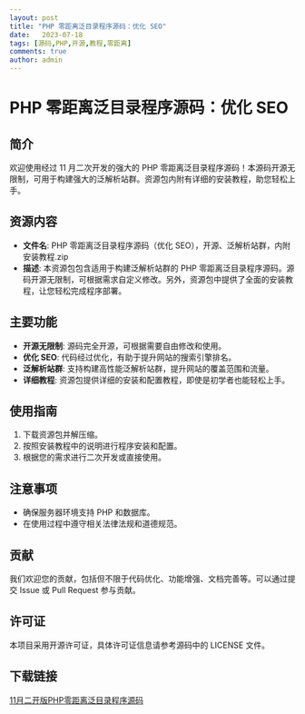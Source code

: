 ```yaml
---
layout: post
title: "PHP 零距离泛目录程序源码：优化 SEO"
date:   2023-07-18
tags: [源码,PHP,开源,教程,零距离]
comments: true
author: admin
---
```

# PHP 零距离泛目录程序源码：优化 SEO

## 简介
欢迎使用经过 11 月二次开发的强大的 PHP 零距离泛目录程序源码！本源码开源无限制，可用于构建强大的泛解析站群。资源包内附有详细的安装教程，助您轻松上手。

## 资源内容
- **文件名**: PHP 零距离泛目录程序源码（优化 SEO），开源、泛解析站群，内附安装教程.zip
- **描述**: 本资源包包含适用于构建泛解析站群的 PHP 零距离泛目录程序源码。源码开源无限制，可根据需求自定义修改。另外，资源包中提供了全面的安装教程，让您轻松完成程序部署。

## 主要功能
- **开源无限制**: 源码完全开源，可根据需要自由修改和使用。
- **优化 SEO**: 代码经过优化，有助于提升网站的搜索引擎排名。
- **泛解析站群**: 支持构建高性能泛解析站群，提升网站的覆盖范围和流量。
- **详细教程**: 资源包提供详细的安装和配置教程，即使是初学者也能轻松上手。

## 使用指南
1. 下载资源包并解压缩。
2. 按照安装教程中的说明进行程序安装和配置。
3. 根据您的需求进行二次开发或直接使用。

## 注意事项
- 确保服务器环境支持 PHP 和数据库。
- 在使用过程中遵守相关法律法规和道德规范。

## 贡献
我们欢迎您的贡献，包括但不限于代码优化、功能增强、文档完善等。可以通过提交 Issue 或 Pull Request 参与贡献。

## 许可证
本项目采用开源许可证，具体许可证信息请参考源码中的 LICENSE 文件。

## 下载链接

[11月二开版PHP零距离泛目录程序源码](https://pan.quark.cn/s/59c7e9df4a44)